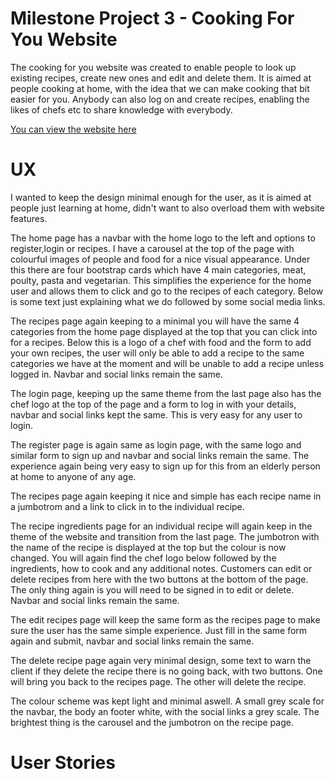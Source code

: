 # Milestone Project 3 - Cooking For You Website

The cooking for you website was created to enable people to look up existing recipes, create new ones and edit and delete them. It is aimed at people cooking at home, with the idea that we can make cooking that bit easier for you. Anybody can also log on and create recipes, enabling the likes of chefs etc to share knowledge with everybody.

[You can view the website here](https://cooking-for-you.herokuapp.com/)

# UX

I wanted to keep the design minimal enough for the user, as it is aimed at people just learning at home, didn't want to also overload them with website features.

The home page has a navbar with the home logo to the left and options to register,login or recipes. I have a carousel at the top of the page with colourful images of people and food for a nice visual appearance. Under this there are four bootstrap cards which have 4 main categories, meat, poulty, pasta and vegetarian. This simplifies the experience for the home user and allows them to click and go to the recipes of each category. Below is some text just explaining what we do followed by some social media links.

The recipes page again keeping to a minimal you will have the same 4 categories from the home page displayed at the top that you can click into for a recipes. Below this is a logo of a chef with food and the form to add your own recipes, the user will only be able to add a recipe to the same categories we have at the moment and will be unable to add a recipe unless logged in. Navbar and social links remain the same.

The login page, keeping up the same theme from the last page also has the chef logo at the top of the page and a form to log in with your details, navbar and social links kept the same. This is very easy for any user to login.

The register page is again same as login page, with the same logo and similar form to sign up and navbar and social links remain the same. The experience again being very easy to sign up for this from an elderly person at home to anyone of any age.

The recipes page again keeping it nice and simple has each recipe name in a jumbotrom and a link to click in to the individual recipe.

The recipe ingredients page for an individual recipe will again keep in the theme of the website and transition from the last page. The jumbotron with the name of the recipe is displayed at the top but the colour is now changed. You will again find the chef logo below followed by the ingredients, how to cook and any additional notes. Customers can edit or delete recipes from here with the two buttons at the bottom of the page. The only thing again is you will need to be signed in to edit or delete. Navbar and social links remain the same.

The edit recipes page will keep the same form as the recipes page to make sure the user has the same simple experience. Just fill in the same form again and submit, navbar and social links remain the same.

The delete recipe page again very minimal design, some text to warn the client if they delete the recipe there is no going back, with two buttons. One will bring you back to the recipes page. The other will delete the recipe.

The colour scheme was kept light and minimal aswell. A small grey scale for the navbar, the body an footer white, with the social links a grey scale. The brightest thing is the carousel and the jumbotron on the recipe page. 

# User Stories